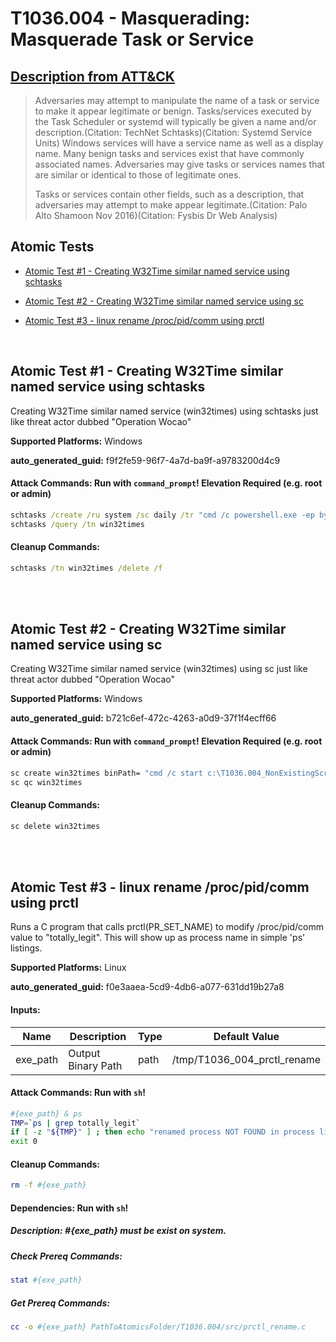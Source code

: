 # T1036.004 - Masquerading: Masquerade Task or Service

## [Description from ATT&CK](https://attack.mitre.org/techniques/T1036/004)

<blockquote>Adversaries may attempt to manipulate the name of a task or service to make it appear legitimate or benign. Tasks/services executed by the Task Scheduler or systemd will typically be given a name and/or description.(Citation: TechNet Schtasks)(Citation: Systemd Service Units) Windows services will have a service name as well as a display name. Many benign tasks and services exist that have commonly associated names. Adversaries may give tasks or services names that are similar or identical to those of legitimate ones.

Tasks or services contain other fields, such as a description, that adversaries may attempt to make appear legitimate.(Citation: Palo Alto Shamoon Nov 2016)(Citation: Fysbis Dr Web Analysis)</blockquote>

## Atomic Tests

- [Atomic Test #1 - Creating W32Time similar named service using schtasks](#atomic-test-1---creating-w32time-similar-named-service-using-schtasks)

- [Atomic Test #2 - Creating W32Time similar named service using sc](#atomic-test-2---creating-w32time-similar-named-service-using-sc)

- [Atomic Test #3 - linux rename /proc/pid/comm using prctl](#atomic-test-3---linux-rename-procpidcomm-using-prctl)

<br/>

## Atomic Test #1 - Creating W32Time similar named service using schtasks

Creating W32Time similar named service (win32times) using schtasks just like threat actor dubbed "Operation Wocao"

**Supported Platforms:** Windows

**auto_generated_guid:** f9f2fe59-96f7-4a7d-ba9f-a9783200d4c9

#### Attack Commands: Run with `command_prompt`! Elevation Required (e.g. root or admin)

```cmd
schtasks /create /ru system /sc daily /tr "cmd /c powershell.exe -ep bypass -file c:\T1036.004_NonExistingScript.ps1" /tn win32times /f
schtasks /query /tn win32times
```

#### Cleanup Commands:

```cmd
schtasks /tn win32times /delete /f
```

<br/>
<br/>

## Atomic Test #2 - Creating W32Time similar named service using sc

Creating W32Time similar named service (win32times) using sc just like threat actor dubbed "Operation Wocao"

**Supported Platforms:** Windows

**auto_generated_guid:** b721c6ef-472c-4263-a0d9-37f1f4ecff66

#### Attack Commands: Run with `command_prompt`! Elevation Required (e.g. root or admin)

```cmd
sc create win32times binPath= "cmd /c start c:\T1036.004_NonExistingScript.ps1"
sc qc win32times
```

#### Cleanup Commands:

```cmd
sc delete win32times
```

<br/>
<br/>

## Atomic Test #3 - linux rename /proc/pid/comm using prctl

Runs a C program that calls prctl(PR_SET_NAME) to modify /proc/pid/comm value to "totally_legit". This will show up as process name in simple 'ps' listings.

**Supported Platforms:** Linux

**auto_generated_guid:** f0e3aaea-5cd9-4db6-a077-631dd19b27a8

#### Inputs:

| Name     | Description        | Type | Default Value               |
| -------- | ------------------ | ---- | --------------------------- |
| exe_path | Output Binary Path | path | /tmp/T1036_004_prctl_rename |

#### Attack Commands: Run with `sh`!

```sh
#{exe_path} & ps
TMP=`ps | grep totally_legit`
if [ -z "${TMP}" ] ; then echo "renamed process NOT FOUND in process list" && exit 1; fi
exit 0
```

#### Cleanup Commands:

```sh
rm -f #{exe_path}
```

#### Dependencies: Run with `sh`!

##### Description: #{exe_path} must be exist on system.

##### Check Prereq Commands:

```sh
stat #{exe_path}
```

##### Get Prereq Commands:

```sh
cc -o #{exe_path} PathToAtomicsFolder/T1036.004/src/prctl_rename.c
```

<br/>
